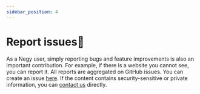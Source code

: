 ```yaml
---
sidebar_position: 4
---
```


# Report issues📝

As a Negy user, simply reporting bugs and feature improvements is also an important contribution. For example, if there is a website you cannot see, you can report it. All reports are aggregated on GitHub issues. You can create an issue [here](https://github.com/negyio/negy/issues). If the content contains security-sensitive or private information, you can [contact us](/contact) directly.

